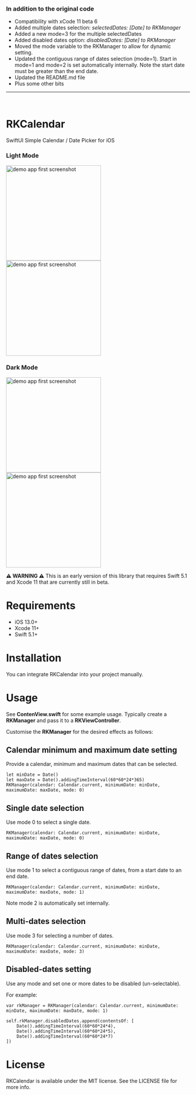 
### In addition to the original code
- Compatibility with xCode 11 beta 6
- Added multiple dates selection: *selectedDates: [Date] to RKManager*
- Added a new mode=3 for the multiple selectedDates
- Added disabled dates option: *disabledDates: [Date] to RKManager*
- Moved the mode variable to the RKManager to allow for dynamic setting.
- Updated the contiguous range of dates selection (mode=1). Start in mode=1 and mode=2 is set automatically internally. Note the start date must be greater than the end date.
- Updated the README.md file
- Plus some other bits

***
<br>

# RKCalendar
SwiftUI Simple Calendar / Date Picker for iOS

### Light Mode
<img src="https://github.com/RaffiKian/RKCalendar/blob/master/RKCalendar/Images/demo-app-light-mode-1.png" alt="demo app first screenshot" width="260"/> <img src="https://github.com/RaffiKian/RKCalendar/blob/master/RKCalendar/Images/demo-app-light-mode-2.png" alt="demo app first screenshot" width="260"/> 
### Dark Mode
<img src="https://github.com/RaffiKian/RKCalendar/blob/master/RKCalendar/Images/demo-app-dark-mode-1.png" alt="demo app first screenshot" width="260"/> <img src="https://github.com/RaffiKian/RKCalendar/blob/master/RKCalendar/Images/demo-app-dark-mode-2.png" alt="demo app first screenshot" width="260"/> 

**⚠️ WARNING ⚠️** This is an early version of this library that requires Swift 5.1 and Xcode 11 that are currently still in beta.

# Requirements
- iOS 13.0+
- Xcode 11+
- Swift 5.1+

# Installation

You can integrate RKCalendar into your project manually.

# Usage 

See **ContenView.swift** for some example usage. Typically create a **RKManager** and pass it to a **RKViewController**.

Customise the **RKManager** for the desired effects as follows:


## Calendar minimum and maximum date setting

Provide a calendar, minimum and maximum dates that can be selected.

    let minDate = Date()
    let maxDate = Date().addingTimeInterval(60*60*24*365)
    RKManager(calendar: Calendar.current, minimumDate: minDate, maximumDate: maxDate, mode: 0)

## Single date selection

Use mode 0 to select a single date.

    RKManager(calendar: Calendar.current, minimumDate: minDate, maximumDate: maxDate, mode: 0)

## Range of dates selection

Use mode 1 to select a contiguous range of dates, from a start date to an end date.

    RKManager(calendar: Calendar.current, minimumDate: minDate, maximumDate: maxDate, mode: 1)

Note mode 2 is automatically set internally.

## Multi-dates selection

Use mode 3 for selecting a number of dates.

    RKManager(calendar: Calendar.current, minimumDate: minDate, maximumDate: maxDate, mode: 3)

## Disabled-dates setting

Use any mode and set one or more dates to be disabled (un-selectable).

For example:

    var rkManager = RKManager(calendar: Calendar.current, minimumDate: minDate, maximumDate: maxDate, mode: 1)

    self.rkManager.disabledDates.append(contentsOf: [
        Date().addingTimeInterval(60*60*24*4),
        Date().addingTimeInterval(60*60*24*5),
        Date().addingTimeInterval(60*60*24*7)
    ])


# License
RKCalendar is available under the MIT license. See the LICENSE file for more info.
